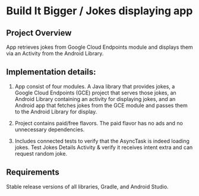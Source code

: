 # Build It Bigger / Jokes displaying app

## Project Overview
App retrieves jokes from Google Cloud Endpoints module and displays them via an Activity from the Android Library.

## Implementation details:
1. App consist of four modules. A Java library that provides jokes, a Google Cloud Endpoints (GCE) project that serves those jokes, an Android Library containing an activity for displaying jokes, and an Android app that fetches jokes from the
GCE module and passes them to the Android Library for display.

2. Project contains paid/free flavors. The paid flavor has no ads and no unnecessary dependencies.

3. Includes connected tests to verify that the AsyncTask is indeed loading jokes. Test Jokes Details Activity & verify it receives intent extra and can request random joke.


## Requirements
Stable release versions of all libraries, Gradle, and Android Studio.


